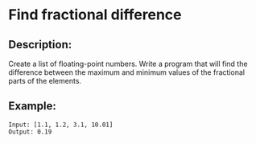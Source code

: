 # Find fractional difference

## Description:

Create a list of floating-point numbers. Write a program that will find the difference between the maximum and minimum values of the fractional parts of the elements.

## Example:

```
Input: [1.1, 1.2, 3.1, 10.01]
Output: 0.19
```
